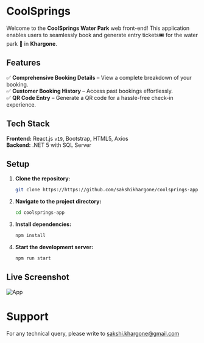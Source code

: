 # CoolSprings

Welcome to the **CoolSprings Water Park** web front-end! This application enables users to seamlessly book and generate entry tickets🎟️ for the water park 🌊 in **Khargone**.  

## Features  
✅ **Comprehensive Booking Details** – View a complete breakdown of your booking.  
✅ **Customer Booking History** – Access past bookings effortlessly.  
✅ **QR Code Entry** – Generate a QR code for a hassle-free check-in experience.  

## Tech Stack  

**Frontend:** React.js `v19`, Bootstrap, HTML5, Axios  
**Backend:** .NET 5 with SQL Server  

## Setup  

1. **Clone the repository:**  
   ```bash
   git clone https://https://github.com/sakshikhargone/coolsprings-app.git
   ```  

2. **Navigate to the project directory:**  
   ```bash
   cd coolsprings-app
   ```  

3. **Install dependencies:**  
   ```bash
   npm install
   ```  

4. **Start the development server:**  
   ```bash
   npm run start
   ```
 ## Live Screenshot 
 ![App](screenshots/Coolspring.png)

# Support
 For any technical query, please write to sakshi.khargone@gmail.com






